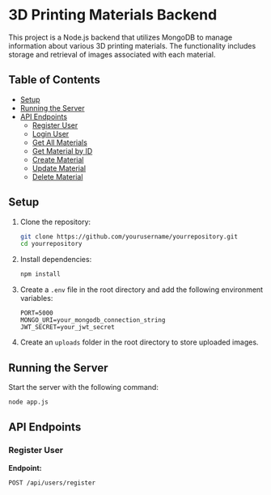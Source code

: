 # 3D Printing Materials Backend

This project is a Node.js backend that utilizes MongoDB to manage information about various 3D printing materials. The functionality includes storage and retrieval of images associated with each material.

## Table of Contents

- [Setup](#setup)
- [Running the Server](#running-the-server)
- [API Endpoints](#api-endpoints)
  - [Register User](#register-user)
  - [Login User](#login-user)
  - [Get All Materials](#get-all-materials)
  - [Get Material by ID](#get-material-by-id)
  - [Create Material](#create-material)
  - [Update Material](#update-material)
  - [Delete Material](#delete-material)

## Setup

1. Clone the repository:
    ```bash
    git clone https://github.com/yourusername/yourrepository.git
    cd yourrepository
    ```

2. Install dependencies:
    ```bash
    npm install
    ```

3. Create a `.env` file in the root directory and add the following environment variables:
    ```env
    PORT=5000
    MONGO_URI=your_mongodb_connection_string
    JWT_SECRET=your_jwt_secret
    ```

4. Create an `uploads` folder in the root directory to store uploaded images.

## Running the Server

Start the server with the following command:
```bash
node app.js
```

## API Endpoints

### Register User

**Endpoint:**
```bash
POST /api/users/register



